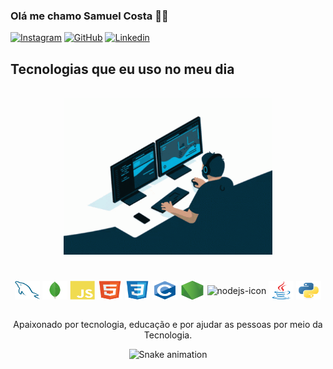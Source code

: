 ### Olá me chamo Samuel Costa 👨‍💻
[![Instagram](https://img.shields.io/badge/Instagram-E4405F?style=for-the-badge&logo=instagram&logoColor=white)](https://www.instagram.com/samuelccostam/)
[![GitHub](https://img.shields.io/badge/GitHub-100000?style=for-the-badge&logo=github&logoColor=white)](https://github.com/DevSamuelMota/DevSamuelMota)
[![Linkedin](https://img.shields.io/badge/LinkedIn-0077B5?style=for-the-badge&logo=linkedin&logoColor=white)](https://www.linkedin.com/in/samuel-costa-5252bb262/)
## Tecnologias que eu uso no meu dia

<div  align="center"> 
  <div style="display: inline_block"><br>
    <img align[]="left" height="250" alt="coding-time" src="Github.gif">
    <h1 align="center"></h1>
    <img align="center" height="30" width="40" alt="react-icon" src="mysql-original.svg">
     <img align="center" height="30" width="40" alt="react-icon" src="mongodb-original.svg">
    <img align="center" height="30" width="40" alt="js-icon"  src="https://raw.githubusercontent.com/devicons/devicon/master/icons/javascript/javascript-plain.svg">
    <img align="center" height="30" width="40" alt="html-icon" src="https://raw.githubusercontent.com/devicons/devicon/master/icons/html5/html5-original.svg">
    <img align="center" height="30" width="40" alt="css-icon" src="https://raw.githubusercontent.com/devicons/devicon/master/icons/css3/css3-original.svg">
    <img align="center" height="30" width="40" alt="c-icon" src="https://raw.githubusercontent.com/devicons/devicon/master/icons/c/c-original.svg">
    <img align="center" height="30" width="40" alt="nodejs-icon" src="https://raw.githubusercontent.com/devicons/devicon/master/icons/nodejs/nodejs-original.svg">
    <img align="center" height="30" width="40" alt="nodejs-icon" src="https://raw.githubusercontent.com/jmnote/z-icons/master/svg/cpp.svg">
    <img align="center" height="30" width="40" alt="react-icon" src="java-original.svg">
    <img align="center" height="30" width="40" alt="react-icon" src="python-original.svg">
   </div>
    
<br/>Apaixonado por tecnologia, educação e por ajudar as pessoas por meio da Tecnologia.

![Snake animation](https://github.com/LuigiGF/LuigiGF/blob/output/github-contribution-grid-snake.svg)


